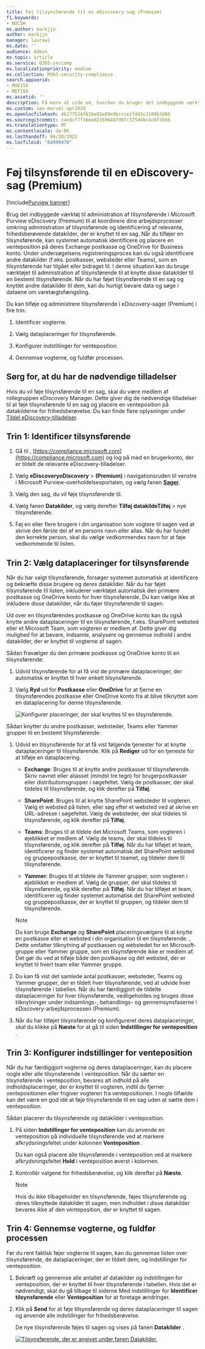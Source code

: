 ```yaml
---
title: Føj tilsynsførende til en eDiscovery-sag (Premium)
f1.keywords:
- NOCSH
ms.author: markjjo
author: markjjo
manager: laurawi
ms.date: ''
audience: Admin
ms.topic: article
ms.service: O365-seccomp
ms.localizationpriority: medium
ms.collection: M365-security-compliance
search.appverid:
- MOE150
- MET150
ms.assetid: ''
description: Få mere at vide om, hvordan du bruger det indbyggede værktøj til administration af tilsynsførende i Microsoft Purview eDiscovery (Premium) til at koordinere dine arbejdsprocesser og identificere relevante datakilder i en sag.
ms.custom: seo-marvel-apr2020
ms.openlocfilehash: 46277524f616e91e89e9bccce1fdd3c3109b3d86
ms.sourcegitcommit: caedcf7f16eed23596487d97c375d4bc4c8f3566
ms.translationtype: MT
ms.contentlocale: da-DK
ms.lasthandoff: 04/20/2022
ms.locfileid: "64999470"
---
```

# <a name="add-custodians-to-an-ediscovery-premium-case"></a>Føj tilsynsførende til en eDiscovery-sag (Premium)

[!include[Purview banner](../includes/purview-rebrand-banner.md)]

Brug det indbyggede værktøj til administration af tilsynsførende i Microsoft Purview eDiscovery (Premium) til at koordinere dine arbejdsprocesser omkring administration af tilsynsførende og identificering af relevante, frihedsberøvende datakilder, der er knyttet til en sag. Når du tilføjer en tilsynsførende, kan systemet automatisk identificere og placere en venteposition på deres Exchange postkasse og OneDrive for Business konto. Under undersøgelsens registreringsproces kan du også identificere andre datakilder (f.eks. postkasser, websteder eller Teams), som en tilsynsførende har tilgået eller bidraget til. I denne situation kan du bruge værktøjet til administration af tilsynsførende til at knytte disse datakilder til en bestemt tilsynsførende. Når du har føjet tilsynsførende til en sag og knyttet andre datakilder til dem, kan du hurtigt bevare data og søge i dataene om varetægtsfængsling.

Du kan tilføje og administrere tilsynsførende i eDiscovery-sager (Premium) i fire trin:

1. Identificer vogterne.

2. Vælg dataplaceringer for tilsynsførende.

3. Konfigurer indstillinger for venteposition.

4. Gennemse vogterne, og fuldfør processen.

## <a name="make-sure-you-have-the-necessary-permissions"></a>Sørg for, at du har de nødvendige tilladelser

Hvis du vil føje tilsynsførende til en sag, skal du være medlem af rollegruppen eDiscovery Manager. Dette giver dig de nødvendige tilladelser til at føje tilsynsførende til en sag og placere en venteposition på datakilderne for frihedsberøvelse. Du kan finde flere oplysninger under [Tildel eDiscovery-tilladelser](get-started-with-advanced-ediscovery.md#step-2-assign-ediscovery-permissions).

## <a name="step-1-identify-custodians"></a>Trin 1: Identificer tilsynsførende

1. Gå til , [https://compliance.microsoft.com](https://compliance.microsoft.com) og log på med en brugerkonto, der er tildelt de relevante eDiscovery-tilladelser.

2. Vælg **eDiscoveryeDiscovery** >  **(Premium)** i navigationsruden til venstre i Microsoft Purview-overholdelsesportalen, og vælg fanen [**Sager**](https://go.microsoft.com/fwlink/p/?linkid=2173764).

3. Vælg den sag, du vil føje tilsynsførende til.

4. Vælg fanen **Datakilder**, og vælg derefter **Tilføj** **datakildeTilføj** >  nye tilsynsførende.

5. Føj en eller flere brugere i din organisation som vogtere til sagen ved at skrive den første del af en persons navn eller alias. Når du har fundet den korrekte person, skal du vælge vedkommendes navn for at føje vedkommende til listen.

## <a name="step-2-choose-custodian-data-locations"></a>Trin 2: Vælg dataplaceringer for tilsynsførende

Når du har valgt tilsynsførende, forsøger systemet automatisk at identificere og bekræfte disse brugere og deres datakilder. Når du har føjet tilsynsførende til listen, inkluderer værktøjet automatisk den primære postkasse og OneDrive konto for hver tilsynsførende. Du kan vælge ikke at inkludere disse datakilder, når du føjer tilsynsførende til sagen.

Ud over en tilsynsførendes postkasse og OneDrive konto kan du også knytte andre dataplaceringer til en tilsynsførende, f.eks. SharePoint websted eller et Microsoft Team, som vogteren er medlem af. Dette giver dig mulighed for at bevare, indsamle, analysere og gennemse indhold i andre datakilder, der er knyttet til vogterne af sagen.

Sådan fravælger du den primære postkasse og OneDrive konto til en tilsynsførende:

1. Udvid tilsynsførende for at få vist de primære dataplaceringer, der automatisk er knyttet til hver enkelt tilsynsførende.

2. Vælg **Ryd** ud for **Postkasse** eller **OneDrive** for at fjerne en tilsynsførendes postkasse eller OneDrive konto fra at blive tilknyttet som en dataplacering for denne tilsynsførende.

   ![Konfigurer placeringer, der skal knyttes til en tilsynsførende.](../media/ConfigureCustodianLocations.png)

Sådan knytter du andre postkasser, websteder, Teams eller Yammer grupper til en bestemt tilsynsførende:

1. Udvid en tilsynsførende for at få vist følgende tjenester for at knytte dataplaceringer til tilsynsførende. Klik på **Rediger** ud for en tjeneste for at tilføje en dataplacering.

   - **Exchange**: Bruges til at knytte andre postkasser til tilsynsførende. Skriv navnet eller aliasset (mindst tre tegn) for brugerpostkasser eller distributionsgrupper i søgefeltet. Vælg de postkasser, der skal tildeles til tilsynsførende, og klik derefter på **Tilføj**.

   - **SharePoint**: Bruges til at knytte SharePoint websteder til vogteren. Vælg et websted på listen, eller søg efter et websted ved at skrive en URL-adresse i søgefeltet. Vælg de websteder, der skal tildeles til tilsynsførende, og klik derefter på **Tilføj**.

   - **Teams**: Bruges til at tildele det Microsoft Teams, som vogteren i øjeblikket er medlem af. Vælg de teams, der skal tildeles til tilsynsførende, og klik derefter på **Tilføj**. Når du har tilføjet et team, identificerer og finder systemet automatisk det SharePoint websted og gruppepostkasse, der er knyttet til teamet, og tildeler dem til tilsynsførende.

   - **Yammer**: Bruges til at tildele de Yammer grupper, som vogteren i øjeblikket er medlem af. Vælg de grupper, der skal tildeles til tilsynsførende, og klik derefter på **Tilføj**. Når du har tilføjet et team, identificerer og finder systemet automatisk det SharePoint websted og gruppepostkasse, der er knyttet til gruppen, og tildeler dem til tilsynsførende.

   > [!NOTE]
   > Du kan bruge **Exchange** og **SharePoint** placeringsvælgere til at knytte en postkasse eller et websted i din organisation til en tilsynsførende. , Dette omfatter tilknytning af postkassen og webstedet for en Microsoft-gruppe eller Yammer gruppe, som en tilsynsførende ikke er medlem af. Det gør du ved at tilføje både den postkasse og det websted, der er knyttet til hvert team eller Yammer gruppe.

2. Du kan få vist det samlede antal postkasser, websteder, Teams og Yammer grupper, der er tildelt hver tilsynsførende, ved at udvide hver tilsynsførende i tabellen. Når du har færdiggjort de tildelte dataplaceringer for hver tilsynsførende, vedligeholdes og bruges disse tilknytninger under indsamlings-, behandlings- og gennemsynsfaserne i eDiscovery-arbejdsprocessen (Premium).

3. Når du har tilføjet tilsynsførende og konfigureret deres dataplaceringer, skal du klikke på **Næste** for at gå til siden **Indstillinger for venteposition** .  

## <a name="step-3-configure-hold-settings"></a>Trin 3: Konfigurer indstillinger for venteposition

 Når du har færdiggjort vogterne og deres dataplaceringer, kan du placere nogle eller alle tilsynsførende i venteposition. Når du sætter en tilsynsførende i venteposition, bevares alt indhold på alle indholdsplaceringer, der er knyttet til vogteren, indtil du fjerner ventepositionen eller frigiver vogteren fra ventepositionen. I nogle tilfælde kan det være en god idé at føje tilsynsførende til en sag uden at sætte dem i venteposition.

Sådan placerer du tilsynsførende og datakilder i venteposition:

1. På siden **Indstillinger for venteposition** kan du anvende en venteposition på individuelle tilsynsførende ved at markere afkrydsningsfeltet under kolonnen **Venteposition** .

   Du kan også placere alle tilsynsførende i venteposition ved at markere afkrydsningsfeltet **Hold** i venteposition øverst i kolonnen.

2. Kontrollér valgene for frihedsberøvelse, og klik derefter på **Næste**.

   > [!NOTE]
   > Hvis du ikke tilbageholder en tilsynsførende, føjes tilsynsførende og deres tilknyttede datakilder til sagen, men indholdet i disse datakilder bevares ikke af den venteposition, der er knyttet til sagen.

## <a name="step-4-review-the-custodians-and-complete-the-process"></a>Trin 4: Gennemse vogterne, og fuldfør processen

Før du rent faktisk føjer vogterne til sagen, kan du gennemse listen over tilsynsførende, de dataplaceringer, der er tildelt dem, og indstillinger for venteposition.

1. Bekræft og gennemse alle antallet af datakilder og indstillingen for venteposition, der er knyttet til hver tilsynsførende i tabellen. Hvis det er nødvendigt, skal du gå tilbage til siderne Med indstillinger for **Identificer tilsynsførende** eller **Venteposition** for at foretage ændringer.

2. Klik på **Send** for at føje tilsynsførende og deres dataplaceringer til sagen og anvende alle indstillinger for frihedsberøvelse.

   De nye tilsynsførende føjes til sagen og vises på fanen **Datakilder** .

   [![Tilsynsførende, der er angivet under fanen Datakilder.](../media/DataSourcesTab.png) ](../media/DataSourcesTab.png#lightbox)
